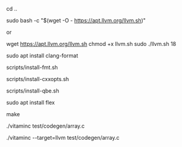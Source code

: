 cd ..

sudo bash -c "$(wget -O - https://apt.llvm.org/llvm.sh)"

or 

wget https://apt.llvm.org/llvm.sh
chmod +x llvm.sh
sudo ./llvm.sh 18

sudo apt install clang-format

scripts/install-fmt.sh

scripts/install-cxxopts.sh

scripts/install-qbe.sh

sudo apt install flex

make

./vitaminc test/codegen/array.c

./vitaminc --target=llvm test/codegen/array.c